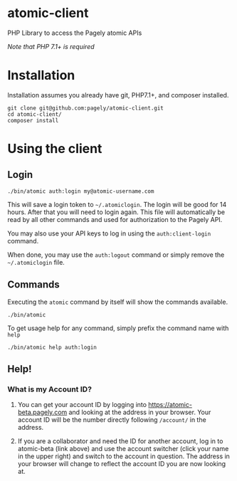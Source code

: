# atomic-client
PHP Library to access the Pagely atomic APIs

*Note that PHP 7.1+ is required*

# Installation

Installation assumes you already have git, PHP7.1+, and composer installed.

```
git clone git@github.com:pagely/atomic-client.git
cd atomic-client/
composer install
```

# Using the client
## Login
```
./bin/atomic auth:login my@atomic-username.com
```

This will save a login token to `~/.atomiclogin`. The login will be good for 14 hours.  After that you will need to login again.
This file will automatically be read by all other commands and used for authorization
to the Pagely API.

You may also use your API keys to log in using the `auth:client-login` command.

When done, you may use the `auth:logout` command or simply remove the `~/.atomiclogin` file.

## Commands

Executing the `atomic` command by itself will show the commands available.
```
./bin/atomic
```

To get usage help for any command, simply prefix the command name with `help`
```
./bin/atomic help auth:login
```

## Help!

### What is my Account ID?
1. You can get your account ID by logging into https://atomic-beta.pagely.com and
looking at the address in your browser. Your account ID will be the number directly following `/account/` in the address.

2. If you are a collaborator and need the ID for another account, log in to atomic-beta (link above) and use the account switcher
(click your name in the upper right) and switch to the account in question. The address in your browser
will change to reflect the account ID you are now looking at.
